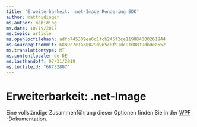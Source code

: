 ```yaml
---
title: 'Erweiterbarkeit: .net-Image Rendering SDK'
author: matthidinger
ms.author: mahiding
ms.date: 10/19/2017
ms.topic: article
ms.openlocfilehash: adfb745309ea6c1fcb245f2ce119084080261944
ms.sourcegitcommit: 6889c7e1a38029d965c8f91dc9108819dbdea552
ms.translationtype: MT
ms.contentlocale: de-DE
ms.lasthandoff: 07/31/2019
ms.locfileid: "68732807"
---
```

# <a name="extensibility---net-image"></a>Erweiterbarkeit: .net-Image

Eine vollständige Zusammenführung dieser Optionen finden Sie in der [WPF](../net-wpf/getting-started.md) -Dokumentation.
